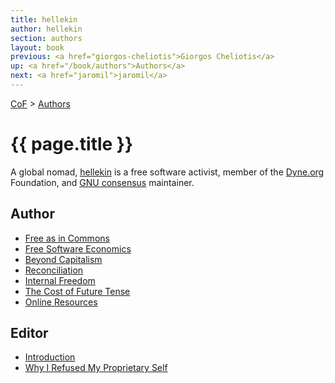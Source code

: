 ```yaml
---
title: hellekin
author: hellekin
section: authors
layout: book
previous: <a href="giorgos-cheliotis">Giorgos Cheliotis</a>
up: <a href="/book/authors">Authors</a>
next: <a href="jaromil">jaromil</a>
---
```


[CoF](/book) > [Authors](/book/authors/)

# {{ page.title }}

A global nomad, [hellekin](https://twitter.com/hellekin) is a free
software activist, member of the [Dyne.org](https://dyne.org)
Foundation, and [GNU consensus](https://gnu.org/consensus) maintainer.

## Author

- [Free as in Commons](/book/opening:freedom/free-as-in-commons)
- [Free Software Economics](/book/architectonics-of-power/free-software-economics)
- [Beyond Capitalism](/book/architectonics-of-power/beyond-capitalism)
- [Reconciliation](/book/affordances/reconciliation)
- [Internal Freedom](/book/epilogue/internal-freedom)
- [The Cost of Future Tense](/book/epilogue/the-cost-of-future-tense)
- [Online Resources](/book/appendices/online-resources)

## Editor

- [Introduction](/book/prologue-introduction)
- [Why I Refused My Proprietary Self](/book/architectonics-of-power/why-i-refused-my-proprietary-self)
